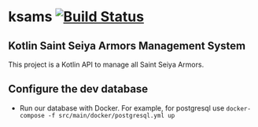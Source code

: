 # ksams [![Build Status](https://travis-ci.org/chesteric31/ksams.svg?branch=master)](https://travis-ci.org/chesteric31/ksams)
Kotlin Saint Seiya Armors Management System
-------------------------------------------
This project is a Kotlin API to manage all Saint Seiya Armors.

## <a name="configure"></a> Configure the dev database

- Run our database with Docker. For example, for postgresql use `docker-compose -f src/main/docker/postgresql.yml up`

